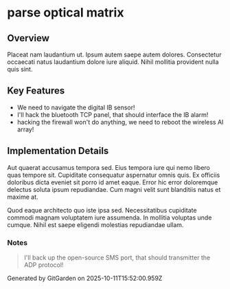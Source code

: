 # parse optical matrix

## Overview
Placeat nam laudantium ut. Ipsum autem saepe autem dolores. Consectetur occaecati natus laudantium dolore iure aliquid. Nihil mollitia provident nulla quis sint.

## Key Features
- We need to navigate the digital IB sensor!
- I'll hack the bluetooth TCP panel, that should interface the IB alarm!
- hacking the firewall won't do anything, we need to reboot the wireless AI array!

## Implementation Details
Aut quaerat accusamus tempora sed. Eius tempora iure qui nemo libero quas tempore sit. Cupiditate consequatur aspernatur omnis quis. Ex officiis doloribus dicta eveniet sit porro id amet eaque. Error hic error doloremque delectus soluta ipsum repudiandae. Cum magni velit sunt blanditiis natus et maxime at.
 Quod eaque architecto quo iste ipsa sed. Necessitatibus cupiditate commodi magnam voluptatem iure assumenda. In mollitia voluptas unde cumque. Nihil est saepe eligendi molestias repudiandae ullam.

### Notes
> I'll back up the open-source SMS port, that should transmitter the ADP protocol!

Generated by GitGarden on 2025-10-11T15:52:00.959Z
